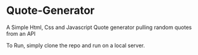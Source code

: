 # Quote-Generator
A Simple Html, Css and Javascript Quote generator pulling random quotes from an API

To Run, simply clone the repo and run on a local server.
